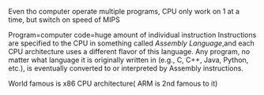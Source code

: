 Even tho computer operate multiple programs, CPU only work on 1 at a time, but switch on speed of MIPS

Program=computer code=huge amount of individual instruction
Instructions are specified to the CPU in something called _Assembly Language_,and each CPU architecture uses a different flavor of this language. Any program, no matter what language it is originally written in (e.g., C, C++, Java, Python, etc.), is eventually converted to or interpreted by Assembly instructions.

World famous is x86 CPU architecture( ARM is 2nd famous to it)